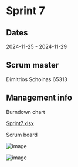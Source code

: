 # Sprint 7
## Dates
2024-11-25 - 2024-11-29

## Scrum master
Dimitrios Schoinas 65313

## Management info
Burndown chart

[Sprint7.xlsx](https://github.com/user-attachments/files/18037792/Sprint7.xlsx)

Scrum board

![image](https://github.com/user-attachments/assets/18eb6e16-298e-47cc-94d0-d49e140d15c7)

![image](https://github.com/user-attachments/assets/e33f215c-0fd0-44bc-8ecf-b9027ce9f2f4)

